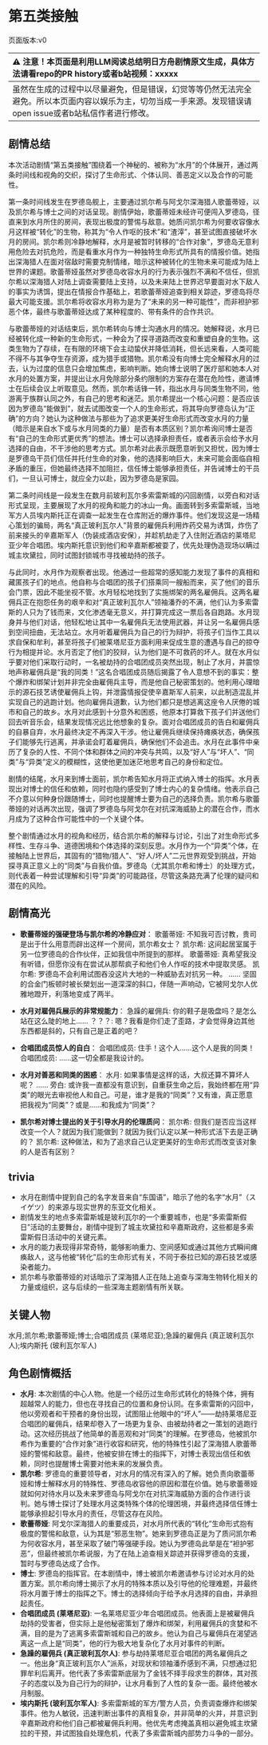 # 第五类接触
页面版本:v0
 

| :warning: 注意！本页面是利用LLM阅读总结明日方舟剧情原文生成，具体方法请看repo的PR history或者b站视频：xxxxx           |
|:----------------------------|
| 虽然在生成的过程中以尽量避免，但是错误，幻觉等等仍然无法完全避免。所以本页面内容以娱乐为主，切勿当成一手来源。发现错误请open issue或者b站私信作者进行修改。|



## 剧情总结
本次活动剧情“第五类接触”围绕着一个神秘的、被称为“水月”的个体展开，通过两条时间线和视角的交织，探讨了生命形式、个体认同、善恶定义以及合作的可能性。

第一条时间线发生在罗德岛舰上，主要通过凯尔希与阿戈尔深海猎人歌蕾蒂娅，以及凯尔希与博士之间的对话呈现。剧情伊始，歌蕾蒂娅未经许可便闯入罗德岛，径直来到水月所住的房间，表现出极度的警惕与敌意。她质问凯尔希为何要收容像水月这样被“转化”的生物，称其为“令人作呕的技术”和“渣滓”，甚至试图直接破坏水月的房间。凯尔希则冷静地解释，水月是被暂时转移的“合作对象”，罗德岛无意利用危险去对抗危险，而是看重水月作为一种独特生命形式所具有的情报价值。她指出深海猎人在面对宿敌时需要克制情绪，暗示这种被转化的生物未来可能成为陆上世界的课题。歌蕾蒂娅虽然对罗德岛收容水月的行为表示强烈不满和不信任，但凯尔希以深海猎人对陆上调查需要陆上支持，以及未来陆上世界迟早要面对水下敌人的事实为诱饵，提出在情报合作基础上，若歌蕾蒂娅追查到相关踪迹，罗德岛将尽最大可能支援。凯尔希将收容水月称为是为了“未来的另一种可能性”，而非袒护邪恶个体，最终与歌蕾蒂娅达成了某种程度的、带有条件的合作共识。

与歌蕾蒂娅的对话结束后，凯尔希转向与博士沟通水月的情况。她解释说，水月已经被转化成一种新的生命形式，一种会为了探寻道路而改变和重塑自身的生物。这类生物为了存续，在有限的环境下会主动蛰伏并降低消耗，但长远来看，人类可能不得不与其争夺生存资源，成为猎手或猎物。凯尔希没有向博士完全解释水月的过去，认为过度的信息只会增加焦虑，影响判断。她向博士说明了医疗部和她本人对水月的处置方案，并提出让水月免除部分条约限制的方案存在潜在危险性，邀请博士在后续会议上听取意见。然而，凯尔希话锋一转，指出水月与同类生物不同，他游离于族群认同之外，有自己的思考和迷茫。凯尔希提出一个核心问题：是否应该因为罗德岛“能做到”，就去试图改变一个人的生命形式，将其导向罗德岛认为“正确”的方向？她认为这种做法与那些为了追求更美好生命形式而改变水月的力量（暗示是来自水下或与水月同类的力量）是否有本质区别？凯尔希询问博士是否有“自己的生命形式更优秀”的想法。博士可以选择承担责任，或者表示会给予水月选择的自由，不干涉他的思考方式。凯尔希对此表示既愿意听到又担忧，因为博士是罗德岛干员们信任并托付生命的对象，他的选择影响巨大，未来可能会面临自相矛盾的重压，但她最终选择不加阻拦，信任博士能够承担责任，并告诫博士的干员们，一旦认可博士，就应全力以赴，因为罗德岛是家园。

第二条时间线是一段发生在数月前玻利瓦尔多索雷斯城的闪回剧情，以旁白和对话形式呈现，主要展现了水月的视角和能力的冰山一角。画面转到多索雷斯城，当地军方人员埃内斯托正在调查一起发生在仓库附近的爆炸事件。他们发现这是一场精心策划的骗局，两名“真正玻利瓦尔人”背景的雇佣兵利用炸药交易为诱饵，炸伤了前来接头的辛嘉斯军人（伪装成酒店安保），并趁机劫走了入住附近酒店的莱塔尼亚少年合唱团。埃内斯托意识到他们和辛嘉斯都被耍了，优先处理伪造现场以瞒过城主坎黛拉，同时试图封锁城市寻找被劫持的孩子。

与此同时，水月作为观察者出现。他通过一些超常的感知能力发现了事件的真相和藏匿孩子们的地点。他自称与合唱团的孩子们搭乘同一艘船而来，买了他们的音乐会门票，因此不能坐视不管。水月轻松地找到了实施绑架的两名雇佣兵。这两名雇佣兵正在抱怨任务的艰辛和对“真正玻利瓦尔人”领袖潘乔的不满，他们认为多索雷斯的人只为了钱而来，文化渗透毫无意义，并打算完成这一票后各自跑路。水月现身并与他们对话，他轻松地让其中一名雇佣兵无法使用武器，并让另一名雇佣兵感到空间扭曲，无法站立。水月听着雇佣兵为自己的行为辩护，将孩子们当作工具以求自保和牟利，甚至将孩子们被莱塔尼亚方面利用来促成生意的遭遇与自己的掠夺行为相提并论。水月否定了他们的狡辩，认为他们是不可救药的坏人。就在水月似乎要对他们采取行动时，一名被劫持的合唱团成员突然出现，制止了水月，并震惊地声称雇佣兵是“我的同类！”这名合唱团成员随后揭露了令人意想不到的事实：整个爆炸和绑架计划并非完全由雇佣兵主导，而是他自己秘密策划的。他利用心理暗示的源石技艺诱使雇佣兵上钩，并泄露情报促使辛嘉斯军人前来，以此制造混乱并实现自己的逃跑计划。他向雇佣兵道歉，认为他们都只是想逃离这座令人厌倦的城市和自己的故乡。水月对此感到十分意外和困惑，他原本打算救下孩子们并送他们回去听音乐会，结果发现情况远比他想象的复杂。面对合唱团成员的告白和雇佣兵的自暴自弃，水月最终决定不再深入干涉。他让雇佣兵继续保持瘫痪状态，确保孩子们能够先行逃离，并承诺会盯着雇佣兵，确保他们不会追击。水月在此事件中亲历了复杂的人性、不同个体和群体之间的冲突与共鸣，以及“好人”与“坏人”、“同类”与“异类”定义的模糊性，这使他更加迷茫地思考自己的身份和定位。

剧情的结尾，水月来到博士面前，凯尔希告知水月将正式纳入博士的指挥。水月表现出对博士的信任和依赖，同时也隐约感受到了博士内心的复杂情绪。他表示自己不介意以何种身份跟随博士，同时也提醒博士要为自己的选择负责。凯尔希与歌蕾蒂娅的对话再次出现，强调了罗德岛与阿戈尔在对抗深海威胁上的潜在合作，而水月成为了这种合作可能性中的一个关键个体。

整个剧情通过水月的视角和经历，结合凯尔希的解释与讨论，引出了对生命形式多样性、生存斗争、道德困境和个体选择的深刻反思。水月作为一个“异类”个体，在接触陆上世界后，其固有的“猎物/猎人”、“好人/坏人”二元世界观受到挑战，开始探寻真正意义上的“同类”与自我价值。罗德岛（尤其凯尔希和博士）的处理方式，则代表着一种尝试理解和引导“异类”的可能路径，尽管这条路充满了伦理的疑问和潜在的风险。
## 剧情高光
*   **歌蕾蒂娅的强硬登场与凯尔希的冷静应对**：
    歌蕾蒂娅: 不知我可否讨教，贵司是出于什么用意而辟出这样一个房间，凯尔希女士？
    凯尔希: 这间起居室属于另一位罗德岛的合作伙伴，正如我信中所提到的那样。
    歌蕾蒂娅: 真希望我没有听错，但愿你没有在尝试从那帮疯子和他们令人作呕的技术中提取灵感。
    凯尔希: 罗德岛不会利用试图吞没这片大地的一种威胁去对抗另一种。
    ......
    坚固的合金门板顿时被长槊划出一道深深的斜口，伴随一声响动，它被阿戈尔人优雅地蹬开，利落地变成了两半。

*   **水月对雇佣兵展示的非常规能力**：
    急躁的雇佣兵: 你的鞋子是吸盘吗？是怎么站在这么陡的地上......
    ？？？: 嗯？我看是你们走了歪路，才会觉得身边其他东西都是斜的，只有自己是正着的吧？

*   **合唱团成员惊人的自白**：
    合唱团成员: 住手！这个人......这个人是我的同类！
    合唱团成员: ......这一切全都是我设计的。

*   **水月对善恶和同类的困惑**：
    水月: 如果事情是这样的话，大叔还算不算坏人呢？
    ......
    旁白: 或许我一直都没有意识到，自重获生命之后，我始终都在用“异类”的眼光去审视他人和自己。可是，谁才是我的“同类”？又有谁，真正愿意把我视为“同类”？或是......和我成为“同类”？

*   **凯尔希对博士提出的关于引导水月的伦理质问**：
    凯尔希: 但我们是否应当这样改变一个人？就因为我们能做到？就因为我们认定以某一种形式活下去是正确的？
    凯尔希: 这种做法，和为了追求自己认定更美好的生命形式而改变该对象的人是否有区别？
## trivia
*   水月在剧情中提到自己的名字发音来自“东国语”，暗示了他的名字“水月”（スイゲツ）的来源与现实世界的东亚文化相关。
*   剧情发生的地点多索雷斯城是玻利瓦尔的一个重要城市，也是“多索雷斯假日”活动的主要舞台，剧情中提到了城主坎黛拉和辛嘉斯政府，这些都是多索雷斯假日活动中的关键元素。
*   水月的能力表现得非常奇特，能够影响重力、空间感知或通过其他方式瞬间瘫痪敌人，这与他被“转化”后的生命形式有关，不同于泰拉已知的源石技艺或感染者能力。
*   凯尔希与歌蕾蒂娅的对话暗示了深海猎人正在陆上追查与深海生物转化相关的力量或组织，这与后续的一些深海主题剧情有所关联。
## 关键人物
水月;凯尔希;歌蕾蒂娅;博士;合唱团成员 (莱塔尼亚);急躁的雇佣兵 (真正玻利瓦尔人);埃内斯托 (玻利瓦尔军人)
## 角色剧情概括
-   **水月**: 本次剧情的中心人物。他是一个经历过生命形式转化的特殊个体，拥有超越常人的能力，但也在寻找自己的位置和身份认同。在多索雷斯的闪回中，他以旁观者和干预者的身份出现，试图阻止他眼中的“坏人”——劫持莱塔尼亚合唱团的雇佣兵，结果却卷入了一场更为复杂、由被劫持者之一策划的逃跑行动。这次经历挑战了他简单的善恶观和对“同类”的理解。在罗德岛，他被凯尔希作为重要的“合作对象”进行收容和研究，他的特殊性引起了深海猎人歌蕾蒂娅的警惕和敌意。最终，他被安排在博士的指挥下，对博士表现出信任和依赖，同时也提醒博士需要对他未来的发展负责。
-   **凯尔希**: 罗德岛的重要领导者，对水月的情况有深入的了解。她负责向歌蕾蒂娅和博士解释水月的特殊性、罗德岛收容他的原因和潜在价值。她与歌蕾蒂娅就如何对待水月以及未来罗德岛与阿戈尔在对抗深海威胁方面的合作进行谈判。她与博士探讨了处理水月这类特殊个体的伦理困境，并最终选择信任博士能够承担起引导水月的责任，尽管这存在风险。
-   **歌蕾蒂娅**: 阿戈尔深海猎人的重要成员，对水月所代表的“转化”生命形式抱有极度的警惕和敌意，认为其是“邪恶生物”。她来到罗德岛正是为了质问凯尔希为何收容水月，甚至采取了破门等强硬手段。她认为罗德岛此举是在“袒护邪恶”，但最终被凯尔希说服，为了在陆上追查相关踪迹并获得罗德岛的支援，暂时与罗德岛达成了合作。
-   **博士**: 罗德岛的指挥官。在本剧情中，博士被凯尔希邀请参与讨论对水月的处置方案。凯尔希向博士揭示了水月的特殊本质以及引导他的伦理难题，并最终将水月置于博士的指挥之下。博士的选择倾向于给予水月选择的自由，并承担起责任。
-   **合唱团成员 (莱塔尼亚)**: 一名莱塔尼亚少年合唱团成员。他表面上是被雇佣兵劫持的受害者，但实际上是他秘密策划了爆炸和绑架，利用雇佣兵的贪婪和不满，目的是为了逃离多索雷斯城和自己的故乡。他认为自己与雇佣兵在渴望逃离这一点上是“同类”，他的行为极大地复杂化了水月对事件的判断。
-   **急躁的雇佣兵 (真正玻利瓦尔人)**: 参与劫持莱塔尼亚合唱团的两名雇佣兵之一。他出身“真正玻利瓦尔人”派系，对现状和领袖潘乔感到不满，只想通过犯罪牟利后离开。他代表了多索雷斯底层为了金钱不择手段求生的群体，其对孩子的态度以及为自己行为的辩护，让水月看到了人性的复杂一面。最终他被水月制服。
-   **埃内斯托 (玻利瓦尔军人)**: 多索雷斯城的军方/警方人员，负责调查爆炸和绑架事件。他为人敏锐，迅速判断出事件的真相复杂，并非简单的火并，并意识到辛嘉斯政府和他们自己都被雇佣兵利用。他优先考虑掩盖真相以避免城主坎黛拉的干预，并试图独自处理危机，代表了多索雷斯城内部势力斗争的一部分。